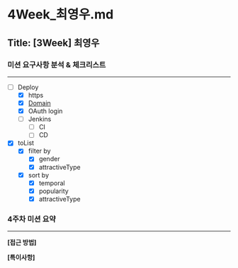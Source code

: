 # 4Week_최영우.md

## Title: [3Week] 최영우

### 미션 요구사항 분석 & 체크리스트

---

- [ ] Deploy
  - [x] https
  - [x] [Domain](https://www.uoise.xyz)
  - [x] OAuth login
  - [ ] Jenkins
    - [ ] CI
    - [ ] CD
- [x] toList
  - [x] filter by
    - [x] gender
    - [x] attractiveType
  - [x] sort by
    - [x] temporal
    - [x] popularity
    - [x] attractiveType

### 4주차 미션 요약

---

**[접근 방법]**


**[특이사항]**
